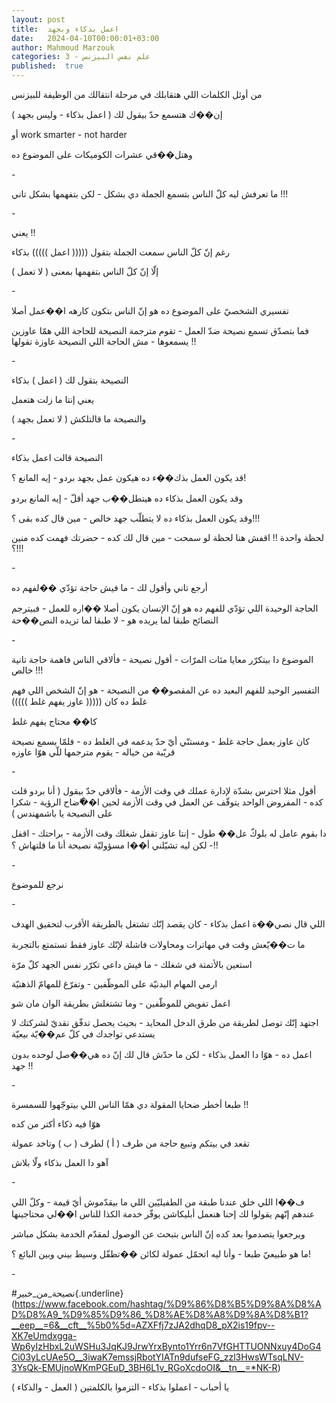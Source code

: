 ```yaml
---
layout: post
title:  اعمل بذكاء وبجهد
date:   2024-04-10T00:00:01+03:00
author: Mahmoud Marzouk
categories: 3 - علم نفس البيزنس
published:  true
---
```

من أوئل الكلمات اللي هتقابلك في مرحلة انتقالك من الوظيفة
للبيزنس

إن��ك هتسمع حدّ بيقول لك ( اعمل بذكاء - وليس بجهد )

أو work smarter - not harder

وهتل��قي عشرات الكوميكات على الموضوع ده

\-

ما تعرفش ليه كلّ الناس بتسمع الجملة دي بشكل - لكن بتفهمها بشكل
تاني !!!

\-

يعني !!

رغم إنّ كلّ الناس سمعت الجملة بتقول ((((( اعمل ))))) بذكاء

إلّا إنّ كلّ الناس بتفهمها بمعنى ( لا تعمل )

\-

تفسيري الشخصيّ على الموضوع ده هو إنّ الناس بتكون كارهه ا��عمل
أصلا

فما بتصدّق تسمع نصيحة ضدّ العمل - تقوم مترجمة النصيحة للحاجة اللي همّا
عاوزين يسمعوها - مش الحاجة اللي النصيحة عاوزة تقولها !!

\-

النصيحة بتقول لك ( اعمل ) بذكاء

يعني إنتا ما زلت هتعمل

والنصيحة ما قالتلكش ( لا تعمل بجهد )

\-

النصيحة قالت اعمل بذكاء

قد يكون العمل بذك��ء ده هيكون عمل بجهد بردو - إيه المانع ؟!

وقد يكون العمل بذكاء ده هيتطل��ب جهد أقلّ - إيه المانع بردو

وقد يكون العمل بذكاء ده لا يتطلّب جهد خالص - مين قال كده بقى
؟!!!

لحظة واحدة !! اقفش هنا لحظة لو سمحت - مين قال لك كده - حضرتك فهمت كده
منين ؟!!!

\-

أرجع تاني وأقول لك - ما فيش حاجة تؤدّي ��لفهم ده

الحاجة الوحيدة اللي تؤدّي للفهم ده هو إنّ الإنسان يكون أصلا ��اره للعمل -
فبيترجم النصائح طبقا لما يريده هو - لا طبقا لما تريده
النص��حة

\-

الموضوع دا بيتكرّر معايا مئات المرّات - أقول نصيحة - فألاقي الناس فاهمة
حاجة تانية خالص !!!

التفسير الوحيد للفهم البعيد ده عن المقصو�� من النصيحة - هو إنّ الشخص اللي
فهم غلط ده كان ((((( عاوز يفهم غلط )))))

كا�� محتاج يفهم غلط

كان عاوز يعمل حاجة غلط - ومستنّي أيّ حدّ يدعمه في الغلط ده - فلمّا يسمع
نصيحة قريّبة من خياله - يقوم مترجمها للّي هوّا عاوزه

\-

أقول مثلا احترس بشدّة لإدارة عملك في وقت الأزمة - فألاقي حدّ بيقول ( أنا
بردو قلت كده - المفروض الواحد يتوقّف عن العمل في وقت الأزمة لحين ا��ّضاح
الرؤية - شكرا على النصيحة يا باشمهندس )

دا بقوم عامل له بلوكّ عل�� طول - إنتا عاوز تقفل شغلك وقت الأزمة -
براحتك - اقفل - لكن ليه تشيّلني أ��ا مسؤوليّة نصيحة أنا ما قلتهاش
؟!!

\-

نرجع للموضوع

\-

اللي قال نصي��ة اعمل بذكاء - كان يقصد إنّك تشتغل بالطريقة الأقرب لتحقيق
الهدف

ما ت��يّعش وقت في مهاترات ومحاولات فاشلة لإنّك عاوز فقط تستمتع
بالتجربة

استعين بالأتمتة في شغلك - ما فيش داعي تكرّر نفس الجهد كلّ مرّة

ارمي المهام البدنيّة على الموظّفين - وتفرّغ للمهامّ الذهنيّة

اعمل تفويض للموظّفين - وما تشتغلش بطريقة الوان مان شو

اجتهد إنّك توصل لطريقة من طرق الدخل المحايد - بحيث يحصل تدفّق نقديّ لشركتك
لا يستدعي تواجدك في كلّ عم��يّة بيعيّة

اعمل ده - هوّا دا العمل بذكاء - لكن ما حدّش قال لك إنّ ده هي��صل لوحده بدون
جهد !!

\-

طبعا أخطر ضحايا المقولة دي همّا الناس اللي بيتوجّهوا للسمسرة
!!

هوّا فيه ذكاء أكتر من كده

تقعد في بيتكم وتبيع حاجة من طرف ( أ ) لطرف ( ب ) وتاخد
عمولة

آهو دا العمل بذكاء ولّا بلاش

\-

ف��ا اللي خلق عندنا طبقة من الطفيليّين اللي ما بيقدّموش أيّ قيمة - وكلّ اللي
عندهم إنّهم يقولوا لك إحنا هنعمل أبليكاشن يوفّر خدمة الكذا للناس ا��لي
محتاجينها

ويرجعوا يتصدموا بعد كده إنّ الناس بتبحث عن الوصول لمقدّم الخدمة بشكل
مباشر

ما هو طبيعيّ طبعا - وأنا ليه اتحمّل عمولة لكائن ��تطفّل وسيط بيني وبين
البائع ؟!

\-

\#نصيحة_من_خبير{.underline}(https://www.facebook.com/hashtag/%D9%86%D8%B5%D9%8A%D8%AD%D8%A9_%D9%85%D9%86_%D8%AE%D8%A8%D9%8A%D8%B1?__eep__=6&__cft__%5b0%5d=AZXFfj7zJA2dhqD8_pX2is19fpv--XK7eUmdxgga-Wp6yIzHbxL2uWSHu3JqKJ9JrwYrxBynto1Yrr6n7VfGHTTUONNxuy4DoG4Ci03yLcUAe5O__3iwaK7emssjRbotYIATn9dufseFG_zzl3HwsWTsqLNV-3YsQk-EMUjnoWKmPGEuD_3BH6L1v_RGoXcdoOI&__tn__=*NK-R)

يا أحباب - اعملوا بذكاء - التزموا بالكلمتين ( العمل -
والذكاء )
